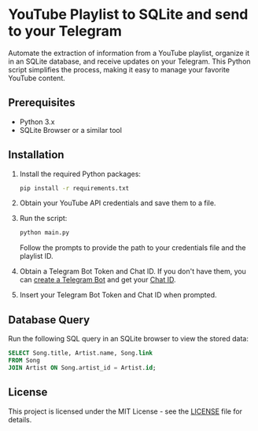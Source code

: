 # YouTube Playlist to SQLite and send to your Telegram

Automate the extraction of information from a YouTube playlist, organize it in an SQLite database, and receive updates on your Telegram. This Python script simplifies the process, making it easy to manage your favorite YouTube content.

## Prerequisites

- Python 3.x
- SQLite Browser or a similar tool

## Installation

1. Install the required Python packages:

    ```bash
    pip install -r requirements.txt
    ```

2. Obtain your YouTube API credentials and save them to a file.

3. Run the script:

    ```bash
    python main.py
    ```

    Follow the prompts to provide the path to your credentials file and the playlist ID.

4. Obtain a Telegram Bot Token and Chat ID. If you don't have them, you can [create a Telegram Bot](https://core.telegram.org/bots#botfather) and get your [Chat ID](https://t.me/getmyid_bot).

5. Insert your Telegram Bot Token and Chat ID when prompted.


## Database Query

Run the following SQL query in an SQLite browser to view the stored data:

```sql
SELECT Song.title, Artist.name, Song.link
FROM Song
JOIN Artist ON Song.artist_id = Artist.id;
```


## License
This project is licensed under the MIT License - see the [LICENSE](LICENSE) file for details.
